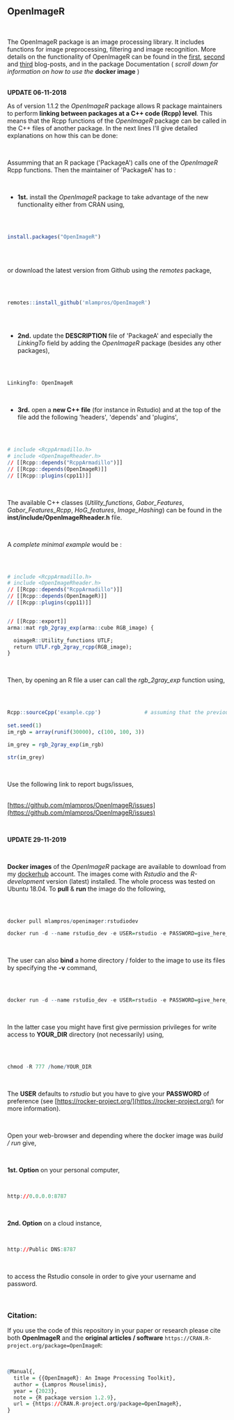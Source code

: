 
## OpenImageR
<br>

The OpenImageR package is an image processing library. It includes functions for image preprocessing, filtering and image recognition. More details on the functionality of OpenImageR can be found in the [first](http://mlampros.github.io/2016/07/08/OpenImageR/), [second](http://mlampros.github.io/2018/08/08/Gabor_Feature_Extraction/) and [third](http://mlampros.github.io/2018/11/09/Image_Segmentation_Superpixels_Clustering/) blog-posts, and in the package Documentation  ( *scroll down for information on how to use the* **docker image** )
<br><br>


**UPDATE 06-11-2018**

As of version 1.1.2 the *OpenImageR* package allows R package maintainers to perform **linking between packages at a C++ code (Rcpp) level**. This means that the Rcpp functions of the *OpenImageR* package can be called in the C++ files of another package. In the next lines I'll give detailed explanations on how this can be done:

<br>

Assumming that an R package ('PackageA') calls one of the *OpenImageR* Rcpp functions. Then the maintainer of 'PackageA' has to :

<br>

* **1st.** install the *OpenImageR* package to take advantage of the new functionality either from CRAN using,

<br>


```R

install.packages("OpenImageR")
 

```

<br>

or download the latest version from Github using the *remotes* package,

<br>

```R

remotes::install_github('mlampros/OpenImageR')
 

```

<br>

* **2nd.** update the **DESCRIPTION** file of 'PackageA' and especially the *LinkingTo* field by adding the *OpenImageR* package (besides any other packages),

<br>

```R

LinkingTo: OpenImageR

```

<br>

* **3rd.** open a **new C++ file** (for instance in Rstudio) and at the top of the file add the following 'headers', 'depends' and 'plugins',

<br>

```R

# include <RcppArmadillo.h>
# include <OpenImageRheader.h>
// [[Rcpp::depends("RcppArmadillo")]]
// [[Rcpp::depends(OpenImageR)]]
// [[Rcpp::plugins(cpp11)]]


```
<br>

The available C++ classes (*Utility_functions*, *Gabor_Features*, *Gabor_Features_Rcpp*, *HoG_features*, *Image_Hashing*) can be found in the **inst/include/OpenImageRheader.h** file.

<br>

A *complete minimal example* would be :

<br>

```R

# include <RcppArmadillo.h>
# include <OpenImageRheader.h>
// [[Rcpp::depends("RcppArmadillo")]]
// [[Rcpp::depends(OpenImageR)]]
// [[Rcpp::plugins(cpp11)]]


// [[Rcpp::export]]
arma::mat rgb_2gray_exp(arma::cube RGB_image) {

  oimageR::Utility_functions UTLF;
  return UTLF.rgb_2gray_rcpp(RGB_image);
}


```

<br>

Then, by opening an R file a user can call the *rgb_2gray_exp* function using,

<br>

```R

Rcpp::sourceCpp('example.cpp')              # assuming that the previous Rcpp code is included in 'example.cpp' 
             
set.seed(1)
im_rgb = array(runif(30000), c(100, 100, 3))

im_grey = rgb_2gray_exp(im_rgb)

str(im_grey)

```

<br>

Use the following link to report bugs/issues,
<br><br>

[https://github.com/mlampros/OpenImageR/issues](https://github.com/mlampros/OpenImageR/issues)


<br>


**UPDATE 29-11-2019**

<br>

**Docker images** of the *OpenImageR* package are available to download from my [dockerhub](https://hub.docker.com/r/mlampros/openimager) account. The images come with *Rstudio* and the *R-development* version (latest) installed. The whole process was tested on Ubuntu 18.04. To **pull** & **run** the image do the following,

<br>

```R

docker pull mlampros/openimager:rstudiodev

docker run -d --name rstudio_dev -e USER=rstudio -e PASSWORD=give_here_your_password --rm -p 8787:8787 mlampros/openimager:rstudiodev

```

<br>

The user can also **bind** a home directory / folder to the image to use its files by specifying the **-v** command,

<br>

```R

docker run -d --name rstudio_dev -e USER=rstudio -e PASSWORD=give_here_your_password --rm -p 8787:8787 -v /home/YOUR_DIR:/home/rstudio/YOUR_DIR mlampros/openimager:rstudiodev


```

<br>

In the latter case you might have first give permission privileges for write access to **YOUR_DIR** directory (not necessarily) using,

<br>

```R

chmod -R 777 /home/YOUR_DIR


```

<br>

The **USER** defaults to *rstudio* but you have to give your **PASSWORD** of preference (see [https://rocker-project.org/](https://rocker-project.org/) for more information).

<br>

Open your web-browser and depending where the docker image was *build / run* give, 

<br>

**1st. Option** on your personal computer,

<br>

```R
http://0.0.0.0:8787 

```

<br>

**2nd. Option** on a cloud instance, 

<br>

```R
http://Public DNS:8787

```

<br>

to access the Rstudio console in order to give your username and password.

<br>

### **Citation:**

If you use the code of this repository in your paper or research please cite both **OpenImageR** and the **original articles / software** `https://CRAN.R-project.org/package=OpenImageR`:

<br>

```R
@Manual{,
  title = {{OpenImageR}: An Image Processing Toolkit},
  author = {Lampros Mouselimis},
  year = {2023},
  note = {R package version 1.2.9},
  url = {https://CRAN.R-project.org/package=OpenImageR},
}
```

<br>

